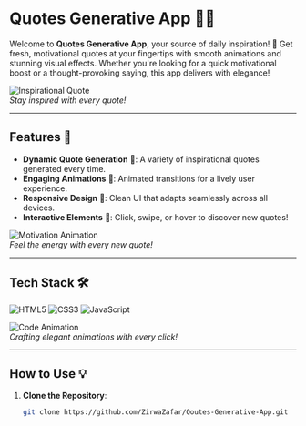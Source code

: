 # Quotes Generative App 📜✨

Welcome to **Quotes Generative App**, your source of daily inspiration! 🌟 Get fresh, motivational quotes at your fingertips with smooth animations and stunning visual effects. Whether you're looking for a quick motivational boost or a thought-provoking saying, this app delivers with elegance!

![Inspirational Quote](https://media.giphy.com/media/3ohhwpOqJjyMt0mP14/giphy.gif)  
*Stay inspired with every quote!*

---

## Features 🚀

- **Dynamic Quote Generation** 🔄: A variety of inspirational quotes generated every time.
- **Engaging Animations** 💫: Animated transitions for a lively user experience.
- **Responsive Design** 📱: Clean UI that adapts seamlessly across all devices.
- **Interactive Elements** 🌸: Click, swipe, or hover to discover new quotes!

![Motivation Animation](https://media.giphy.com/media/xT0GqUzRlN8IHDfsR6/giphy.gif)  
*Feel the energy with every new quote!*

---

## Tech Stack 🛠️

![HTML5](https://img.shields.io/badge/HTML5-orange?style=for-the-badge&logo=html5)
![CSS3](https://img.shields.io/badge/CSS3-blue?style=for-the-badge&logo=css3)
![JavaScript](https://img.shields.io/badge/JavaScript-yellow?style=for-the-badge&logo=javascript)

![Code Animation](https://media.giphy.com/media/3oEdv4rPl2Rr1PvbyA/giphy.gif)  
*Crafting elegant animations with every click!*

---

## How to Use 💡

1. **Clone the Repository**:
   ```bash
   git clone https://github.com/ZirwaZafar/Qoutes-Generative-App.git
